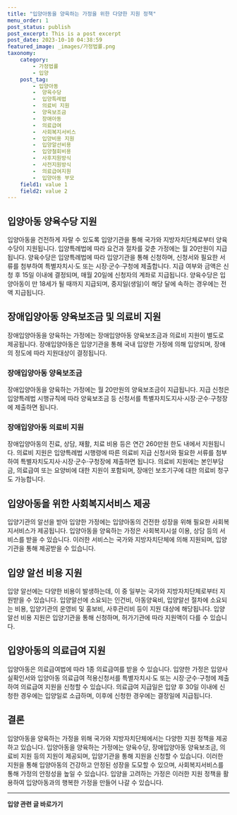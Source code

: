 ```yaml
---
title: "입양아동을 양육하는 가정을 위한 다양한 지원 정책"
menu_order: 1
post_status: publish
post_excerpt: This is a post excerpt
post_date: 2023-10-10 04:38:59
featured_image: _images/가정법률.png
taxonomy:
    category:
        - 가정법률
        - 입양
    post_tag:
        - 입양아동
        -  양육수당
        -  입양특례법
        -  의료비 지원
        -  양육보조금
        -  장애아동
        -  의료급여
        -  사회복지서비스
        -  입양비용 지원
        -  입양알선비용
        -  입양철회비용
        -  사후지원방식
        -  사전지원방식
        -  의료급여지원
        -  입양아동 부모
    field1: value 1
    field2: value 2
---
```



## 입양아동 양육수당 지원
입양아동을 건전하게 자랄 수 있도록 입양기관을 통해 국가와 지방자치단체로부터 양육수당이 지원됩니다. 입양특례법에 따라 요건과 절차를 갖춘 가정에는 월 20만원이 지급됩니다. 양육수당은 입양특례법에 따라 입양기관을 통해 신청하며, 신청서와 필요한 서류를 첨부하여 특별자치시·도 또는 시장·군수·구청에 제출합니다. 지급 여부와 금액은 신청 후 15일 이내에 결정되며, 매월 20일에 신청자의 계좌로 지급됩니다. 양육수당은 입양아동이 만 18세가 될 때까지 지급되며, 중지일(생일)이 해당 달에 속하는 경우에는 전액 지급됩니다.

## 장애입양아동 양육보조금 및 의료비 지원
장애입양아동을 양육하는 가정에는 장애입양아동 양육보조금과 의료비 지원이 별도로 제공됩니다. 장애입양아동은 입양기관을 통해 국내 입양한 가정에 의해 입양되며, 장애의 정도에 따라 지원대상이 결정됩니다.

### 장애입양아동 양육보조금
장애입양아동을 양육하는 가정에는 월 20만원의 양육보조금이 지급됩니다. 지급 신청은 입양특례법 시행규칙에 따라 양육보조금 등 신청서를 특별자치도지사·시장·군수·구청장에 제출하면 됩니다.

### 장애입양아동 의료비 지원
장애입양아동의 진료, 상담, 재활, 치료 비용 등은 연간 260만원 한도 내에서 지원됩니다. 의료비 지원은 입양특례법 시행령에 따른 의료비 지급 신청서와 필요한 서류를 첨부하여 특별자치도지사·시장·군수·구청장에 제출하면 됩니다. 의료비 지원에는 본인부담금, 의료급여 또는 요양비에 대한 지원이 포함되며, 장애인 보조기구에 대한 의료비 청구도 가능합니다.

## 입양아동을 위한 사회복지서비스 제공
입양기관의 알선을 받아 입양한 가정에는 입양아동의 건전한 성장을 위해 필요한 사회복지서비스가 제공됩니다. 입양아동을 양육하는 가정은 사회복지시설 이용, 상담 등의 서비스를 받을 수 있습니다. 이러한 서비스는 국가와 지방자치단체에 의해 지원되며, 입양기관을 통해 제공받을 수 있습니다.

## 입양 알선 비용 지원
입양 알선에는 다양한 비용이 발생하는데, 이 중 일부는 국가와 지방자치단체로부터 지원받을 수 있습니다. 입양알선에 소요되는 인건비, 아동양육비, 입양알선 절차에 소요되는 비용, 입양기관의 운영비 및 홍보비, 사후관리비 등이 지원 대상에 해당됩니다. 입양 알선 비용 지원은 입양기관을 통해 신청하며, 허가기관에 따라 지원액이 다를 수 있습니다.

## 입양아동의 의료급여 지원
입양아동은 의료급여법에 따라 1종 의료급여를 받을 수 있습니다. 입양한 가정은 입양사실확인서와 입양아동 의료급여 적용신청서를 특별자치시·도 또는 시장·군수·구청에 제출하여 의료급여 지원을 신청할 수 있습니다. 의료급여 지급일은 입양 후 30일 이내에 신청한 경우에는 입양일로 소급하며, 이후에 신청한 경우에는 결정일에 지급됩니다.

## 결론
입양아동을 양육하는 가정을 위해 국가와 지방자치단체에서는 다양한 지원 정책을 제공하고 있습니다. 입양아동을 양육하는 가정에는 양육수당, 장애입양아동 양육보조금, 의료비 지원 등의 지원이 제공되며, 입양기관을 통해 지원을 신청할 수 있습니다. 이러한 지원을 통해 입양아동의 건강하고 안정된 성장을 도모할 수 있으며, 사회복지서비스를 통해 가정의 안정성을 높일 수 있습니다. 입양을 고려하는 가정은 이러한 지원 정책을 활용하여 입양아동과의 행복한 가정을 만들어 나갈 수 있습니다.

































































<!-- wp:separator -->
<hr class="wp-block-separator has-alpha-channel-opacity"/>
<!-- /wp:separator -->

<!-- wp:group {"backgroundColor":"base","layout":{"type":"constrained"}} -->
<div class="wp-block-group has-base-background-color has-background"><!-- wp:paragraph {"align":"center","fontSize":"large"} -->
<p class="has-text-align-center has-large-font-size"><strong>입양 관련 글 바로가기</strong></p>
<!-- /wp:paragraph -->


<!-- wp:latest-posts
{"categories":[{"id":1407,"count":19,"description":"","link":"https://uknowlaw.com/category/%ec%9e%85%ec%96%91/","name":"입양","slug":"입양","taxonomy":"category","parent":0,"meta":[],"_links":{"self":[{"href":"https://uknowlaw.com/wp-json/wp/v2/categories/1407"}],"collection":[{"href":"https://uknowlaw.com/wp-json/wp/v2/categories"}],"about":[{"href":"https://uknowlaw.com/wp-json/wp/v2/taxonomies/category"}],"wp:post_type":[{"href":"https://uknowlaw.com/wp-json/wp/v2/posts?categories=1407"}],"curies":[{"name":"wp","href":"https://api.w.org/{rel}","templated":true}]}}],"postsToShow":100,"excerptLength":28,"postLayout":"grid","columns":2,"featuredImageAlign":"left","featuredImageSizeSlug":"large","fontSize":"medium"} /--></div>
<!-- /wp:group -->